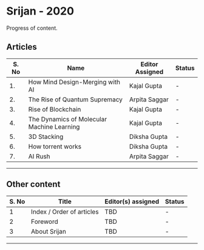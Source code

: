 # Srijan - 2020

Progress of content.

## Articles


| S. No | Name                                      | Editor Assigned |  Status |
|------ |-------------------------------------------|---------------- |---------|
|1.     |How Mind Design-Merging with AI            | Kajal Gupta     |    -    |
|2.     |The Rise of Quantum Supremacy              | Arpita Saggar   |    -|
|3.     |Rise of Blockchain                         | Kajal Gupta     |    -    |
|4.     |The Dynamics of Molecular Machine Learning | Kajal Gupta     |    -    |
|5.     |3D Stacking                                | Diksha Gupta    |    -    |
|6.     |How torrent works                          | Diksha Gupta    |    -    |
|7.     |AI Rush                                    | Arpita Saggar   |    -    |
---

## Other content

| S. No | Title                     | Editor(s) assigned | Status |
| ----  | ------------------------- | ------------------ | ------ |
| 1     | Index / Order of articles | TBD                | -      |
| 2     | Foreword                  | TBD                | -      |
| 3     | About Srijan              | TBD                | -      |

---



